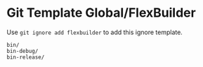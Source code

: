 Git Template Global/FlexBuilder
===

Use `git ignore add flexbuilder` to add this ignore template.

```
bin/
bin-debug/
bin-release/
```
